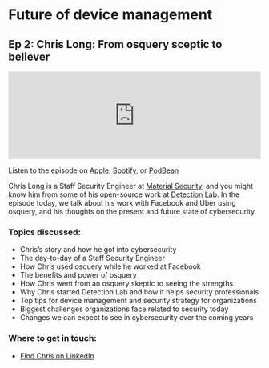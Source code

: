 # Future of device management
## Ep 2: Chris Long: From osquery sceptic to believer

<iframe allow="autoplay *; encrypted-media *; fullscreen *; clipboard-write" frameborder="0" height="175" style="width:100%;max-width:660px;overflow:hidden;background:transparent;" sandbox="allow-forms allow-popups allow-same-origin allow-scripts allow-storage-access-by-user-activation allow-top-navigation-by-user-activation" src="https://embed.podcasts.apple.com/gb/podcast/ep-3-chris-long-from-osquery-sceptic-to-believer/id1627079895?i=1000570741414"></iframe>

Listen to the episode on [Apple](https://podcasts.apple.com/gb/podcast/ep-3-chris-long-from-osquery-sceptic-to-believer/id1627079895?i=1000570741414), [Spotify](https://open.spotify.com/episode/4XGrIZnd699m763j1iOvl6?si=-qztEmjOQiK3E_lnYb-8Yw), or [PodBean](https://futureofdevicemanagement.podbean.com/e/ep-3-chris-long-from-osquery-sceptic-to-believer/)

Chris Long is a Staff Security Engineer at [Material Security](https://material.security/), and you might know him from some of his open-source work at [Detection Lab](https://detectionlab.network/). In the episode today, we talk about his work with Facebook and Uber using osquery, and his thoughts on the present and future state of cybersecurity. 

### Topics discussed:

- Chris’s story and how he got into cybersecurity
- The day-to-day of a Staff Security Engineer 
- How Chris used osquery while he worked at Facebook 
- The benefits and power of osquery 
- How Chris went from an osquery skeptic to seeing the strengths 
- Why Chris started Detection Lab and how it helps security professionals 
- Top tips for device management and security strategy for organizations 
- Biggest challenges organizations face related to security today 
- Changes we can expect to see in cybersecurity over the coming years

### Where to get in touch: 

- [Find Chris on LinkedIn](https://www.linkedin.com/in/chris-long-4057b410/)

<meta name="category" value="podcasts">
<meta name="authorGitHubUsername" value="zwass">
<meta name="authorFullName" value="Zach Wasserman">
<meta name="publishedOn" value="2022-07-21">
<meta name="articleTitle" value="Future of device management episode 3">
<meta name="articleImageUrl" value="../website/assets/images/articles/future-of-device-management-ep3-cover-1600x900@2x.jpg">
